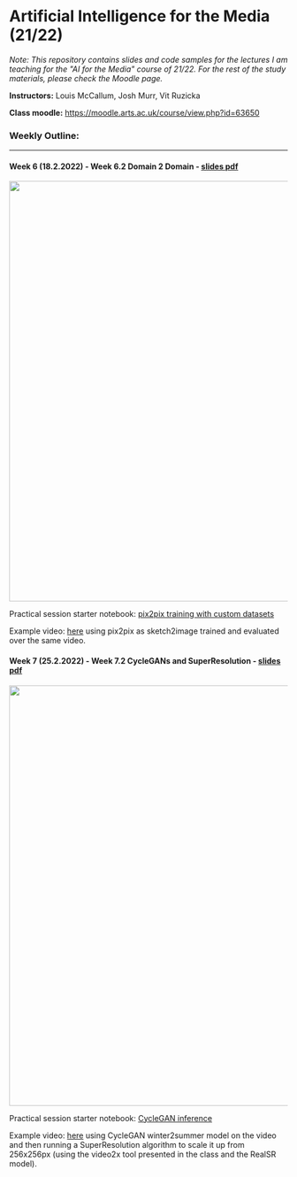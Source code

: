 # Artificial Intelligence for the Media (21/22)

_Note: This repository contains slides and code samples for the lectures I am teaching for the "AI for the Media" course of 21/22. For the rest of the study materials, please check the Moodle page._

**Instructors:** Louis McCallum, Josh Murr, Vit Ruzicka

**Class moodle:** https://moodle.arts.ac.uk/course/view.php?id=63650

### Weekly Outline: 

---

#### Week 6 (18.2.2022) - Week 6.2 Domain 2 Domain - [slides pdf](https://github.com/previtus/cci_AI_for_the_Media_2022/blob/main/week06_domain-to-domain/w06_pix2pix_domain-to-domain.pdf)

<p align="center">
<img src="https://raw.githubusercontent.com/previtus/cci_AI_for_the_Media_2022/main/week06_domain-to-domain/w06_slide.gif" width="760">
</p>

Practical session starter notebook: [pix2pix training with custom datasets](https://github.com/previtus/cci_AI_for_the_Media_2022/blob/main/week06_domain-to-domain/w06_pix2pix_keras_student_starter_code.ipynb)

Example video: [here](https://youtu.be/kJWRjzetMSo) using pix2pix as sketch2image trained and evaluated over the same video.

#### Week 7 (25.2.2022) - Week 7.2 CycleGANs and SuperResolution - [slides pdf](https://github.com/previtus/cci_AI_for_the_Media_2022/blob/main/week07_cyclegan-superresolution/w07_cyclegan-and-superresolution.pdf)

<p align="center">
<img src="https://raw.githubusercontent.com/previtus/cci_AI_for_the_Media_2022/main/week07_cyclegan-superresolution/w07_slide.gif" width="760">
</p>

Practical session starter notebook: [CycleGAN inference](https://github.com/previtus/cci_AI_for_the_Media_2022/blob/main/week07_cyclegan-superresolution/w07_cycleGAN_inference.ipynb)

Example video: [here](https://youtu.be/0sThk16bPuk) using CycleGAN winter2summer model on the video and then running a SuperResolution algorithm to scale it up from 256x256px (using the video2x tool presented in the class and the RealSR model).
